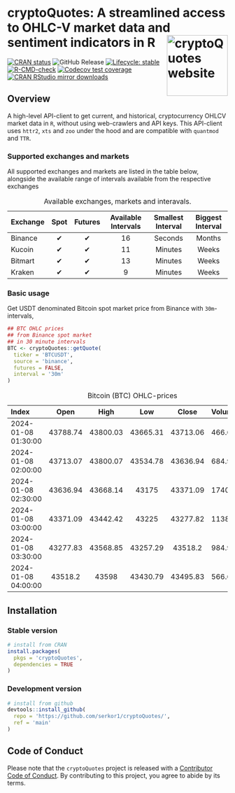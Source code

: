 
<!-- README.md is generated from README.Rmd. Please edit that file -->

# cryptoQuotes: A streamlined access to OHLC-V market data and sentiment indicators in R <a href="https://serkor1.github.io/cryptoQuotes/"><img src="man/figures/logo.png" align="right" height="139" alt="cryptoQuotes website" /></a>

<!-- badges: start -->

[![CRAN
status](https://www.r-pkg.org/badges/version/cryptoQuotes)](https://CRAN.R-project.org/package=cryptoQuotes)
![GitHub
Release](https://img.shields.io/github/v/release/serkor1/cryptoQuotes?logo=github&label=release)
[![Lifecycle:
stable](https://img.shields.io/badge/lifecycle-stable-brightgreen.svg)](https://lifecycle.r-lib.org/articles/stages.html#stable)
[![R-CMD-check](https://github.com/serkor1/cryptoQuotes/actions/workflows/R-CMD-check.yaml/badge.svg)](https://github.com/serkor1/cryptoQuotes/actions/workflows/R-CMD-check.yaml)
[![Codecov test
coverage](https://codecov.io/gh/serkor1/cryptoQuotes/branch/main/graph/badge.svg)](https://app.codecov.io/gh/serkor1/cryptoQuotes?branch=main)
[![CRAN RStudio mirror
downloads](https://cranlogs.r-pkg.org/badges/last-month/cryptoQuotes?color=blue)](https://r-pkg.org/pkg/cryptoQuotes)
<!-- badges: end -->

## Overview

A high-level API-client to get current, and historical, cryptocurrency
OHLCV market data in `R`, without using web-crawlers and API keys. This
API-client uses `httr2`, `xts` and `zoo` under the hood and are
compatible with `quantmod` and `TTR`.

### Supported exchanges and markets

All supported exchanges and markets are listed in the table below,
alongside the available range of intervals available from the respective
exchanges

<div align="center">

<table style="width:100%; margin-left: auto; margin-right: auto;" class="table">
<caption>
Available exchanges, markets and interavals.
</caption>
<thead>
<tr>
<th style="text-align:left;">
Exchange
</th>
<th style="text-align:center;">
Spot
</th>
<th style="text-align:center;">
Futures
</th>
<th style="text-align:center;">
Available Intervals
</th>
<th style="text-align:center;">
Smallest Interval
</th>
<th style="text-align:center;">
Biggest Interval
</th>
</tr>
</thead>
<tbody>
<tr>
<td style="text-align:left;">
Binance
</td>
<td style="text-align:center;">
✔
</td>
<td style="text-align:center;">
✔
</td>
<td style="text-align:center;">
16
</td>
<td style="text-align:center;">
Seconds
</td>
<td style="text-align:center;">
Months
</td>
</tr>
<tr>
<td style="text-align:left;">
Kucoin
</td>
<td style="text-align:center;">
✔
</td>
<td style="text-align:center;">
✔
</td>
<td style="text-align:center;">
11
</td>
<td style="text-align:center;">
Minutes
</td>
<td style="text-align:center;">
Weeks
</td>
</tr>
<tr>
<td style="text-align:left;">
Bitmart
</td>
<td style="text-align:center;">
✔
</td>
<td style="text-align:center;">
✔
</td>
<td style="text-align:center;">
13
</td>
<td style="text-align:center;">
Minutes
</td>
<td style="text-align:center;">
Weeks
</td>
</tr>
<tr>
<td style="text-align:left;">
Kraken
</td>
<td style="text-align:center;">
✔
</td>
<td style="text-align:center;">
✔
</td>
<td style="text-align:center;">
9
</td>
<td style="text-align:center;">
Minutes
</td>
<td style="text-align:center;">
Weeks
</td>
</tr>
</tbody>
</table>

</div>

### Basic usage

Get USDT denominated Bitcoin spot market price from Binance with
`30m`-intervals,

``` r
## BTC OHLC prices
## from Binance spot market
## in 30 minute intervals
BTC <- cryptoQuotes::getQuote(
  ticker = 'BTCUSDT',
  source = 'binance',
  futures = FALSE,
  interval = '30m'
)
```

<div align="center">

<table style="width:100%; margin-left: auto; margin-right: auto;" class="table">
<caption>
Bitcoin (BTC) OHLC-prices
</caption>
<thead>
<tr>
<th style="text-align:left;">
Index
</th>
<th style="text-align:center;">
Open
</th>
<th style="text-align:center;">
High
</th>
<th style="text-align:center;">
Low
</th>
<th style="text-align:center;">
Close
</th>
<th style="text-align:left;">
Volume
</th>
</tr>
</thead>
<tbody>
<tr>
<td style="text-align:left;">
2024-01-08 01:30:00
</td>
<td style="text-align:center;">
43788.74
</td>
<td style="text-align:center;">
43800.03
</td>
<td style="text-align:center;">
43665.31
</td>
<td style="text-align:center;">
43713.06
</td>
<td style="text-align:left;">
466.61525
</td>
</tr>
<tr>
<td style="text-align:left;">
2024-01-08 02:00:00
</td>
<td style="text-align:center;">
43713.07
</td>
<td style="text-align:center;">
43800.07
</td>
<td style="text-align:center;">
43534.78
</td>
<td style="text-align:center;">
43636.94
</td>
<td style="text-align:left;">
684.95496
</td>
</tr>
<tr>
<td style="text-align:left;">
2024-01-08 02:30:00
</td>
<td style="text-align:center;">
43636.94
</td>
<td style="text-align:center;">
43668.14
</td>
<td style="text-align:center;">
43175
</td>
<td style="text-align:center;">
43371.09
</td>
<td style="text-align:left;">
1740.05517
</td>
</tr>
<tr>
<td style="text-align:left;">
2024-01-08 03:00:00
</td>
<td style="text-align:center;">
43371.09
</td>
<td style="text-align:center;">
43442.42
</td>
<td style="text-align:center;">
43225
</td>
<td style="text-align:center;">
43277.82
</td>
<td style="text-align:left;">
1138.00533
</td>
</tr>
<tr>
<td style="text-align:left;">
2024-01-08 03:30:00
</td>
<td style="text-align:center;">
43277.83
</td>
<td style="text-align:center;">
43568.85
</td>
<td style="text-align:center;">
43257.29
</td>
<td style="text-align:center;">
43518.2
</td>
<td style="text-align:left;">
984.91972
</td>
</tr>
<tr>
<td style="text-align:left;">
2024-01-08 04:00:00
</td>
<td style="text-align:center;">
43518.2
</td>
<td style="text-align:center;">
43598
</td>
<td style="text-align:center;">
43430.79
</td>
<td style="text-align:center;">
43495.83
</td>
<td style="text-align:left;">
566.69391
</td>
</tr>
</tbody>
</table>

</div>

## Installation

### Stable version

``` r
# install from CRAN
install.packages(
  pkgs = 'cryptoQuotes',
  dependencies = TRUE
)
```

### Development version

``` r
# install from github
devtools::install_github(
  repo = 'https://github.com/serkor1/cryptoQuotes/',
  ref = 'main'
)
```

## Code of Conduct

Please note that the `cryptoQuotes` project is released with a
[Contributor Code of
Conduct](https://serkor1.github.io/cryptoQuotes/CODE_OF_CONDUCT.html).
By contributing to this project, you agree to abide by its terms.

